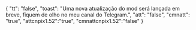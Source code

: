 {
"tt": "false",
"toast": "Uma nova atualização do mod será lançada em breve, fiquem de olho no meu canal do Telegram.",
"att": "false",
"cmnatt": "true",
"attcnpix1.52":"true",
"cmnattcnpix1.52":"false"
}
